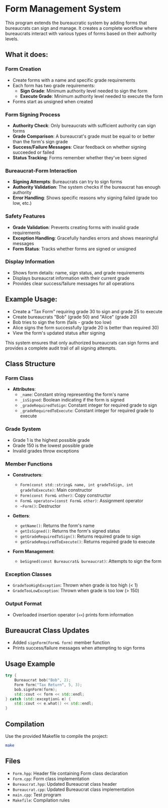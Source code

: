 # Form Management System

This program extends the bureaucratic system by adding forms that bureaucrats can sign and manage. It creates a complete workflow where bureaucrats interact with various types of forms based on their authority levels.

## What it does:

### Form Creation
- Create forms with a name and specific grade requirements
- Each form has two grade requirements:
  - **Sign Grade**: Minimum authority level needed to sign the form
  - **Execute Grade**: Minimum authority level needed to execute the form
- Forms start as unsigned when created

### Form Signing Process
- **Authority Check**: Only bureaucrats with sufficient authority can sign forms
- **Grade Comparison**: A bureaucrat's grade must be equal to or better than the form's sign grade
- **Success/Failure Messages**: Clear feedback on whether signing succeeded or failed
- **Status Tracking**: Forms remember whether they've been signed

### Bureaucrat-Form Interaction
- **Signing Attempts**: Bureaucrats can try to sign forms
- **Authority Validation**: The system checks if the bureaucrat has enough authority
- **Error Handling**: Shows specific reasons why signing failed (grade too low, etc.)

### Safety Features
- **Grade Validation**: Prevents creating forms with invalid grade requirements
- **Exception Handling**: Gracefully handles errors and shows meaningful messages
- **Form Status**: Tracks whether forms are signed or unsigned

### Display Information
- Shows form details: name, sign status, and grade requirements
- Displays bureaucrat information with their current grade
- Provides clear success/failure messages for all operations

## Example Usage:
- Create a "Tax Form" requiring grade 30 to sign and grade 25 to execute
- Create bureaucrats "Bob" (grade 50) and "Alice" (grade 20)
- Bob tries to sign the form (fails - grade too low)
- Alice signs the form successfully (grade 20 is better than required 30)
- View the form's updated status after signing

This system ensures that only authorized bureaucrats can sign forms and provides a complete audit trail of all signing attempts.

## Class Structure

### Form Class
- **Attributes**:
  - `_name`: Constant string representing the form's name
  - `_isSigned`: Boolean indicating if the form is signed
  - `_gradeRequiredToSign`: Constant integer for required grade to sign
  - `_gradeRequiredToExecute`: Constant integer for required grade to execute

### Grade System
- Grade 1 is the highest possible grade
- Grade 150 is the lowest possible grade
- Invalid grades throw exceptions

### Member Functions
- **Constructors**:
  - `Form(const std::string& name, int gradeToSign, int gradeToExecute)`: Main constructor
  - `Form(const Form& other)`: Copy constructor
  - `Form& operator=(const Form& other)`: Assignment operator
  - `~Form()`: Destructor

- **Getters**:
  - `getName()`: Returns the form's name
  - `getIsSigned()`: Returns the form's signed status
  - `getGradeRequiredToSign()`: Returns required grade to sign
  - `getGradeRequiredToExecute()`: Returns required grade to execute

- **Form Management**:
  - `beSigned(const Bureaucrat& bureaucrat)`: Attempts to sign the form

### Exception Classes
- `GradeTooHighException`: Thrown when grade is too high (< 1)
- `GradeTooLowException`: Thrown when grade is too low (> 150)

### Output Format
- Overloaded insertion operator (`<<`) prints form information

## Bureaucrat Class Updates
- Added `signForm(Form& form)` member function
- Prints success/failure messages when attempting to sign forms

## Usage Example
```cpp
try {
    Bureaucrat bob("Bob", 2);
    Form form("Tax Return", 5, 3);
    bob.signForm(form);
    std::cout << form << std::endl;
} catch (std::exception& e) {
    std::cout << e.what() << std::endl;
}
```

## Compilation
Use the provided Makefile to compile the project:
```bash
make
```

## Files
- `Form.hpp`: Header file containing Form class declaration
- `Form.cpp`: Form class implementation
- `Bureaucrat.hpp`: Updated Bureaucrat class header
- `Bureaucrat.cpp`: Updated Bureaucrat class implementation
- `main.cpp`: Test program
- `Makefile`: Compilation rules 